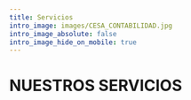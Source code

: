 ```yaml
---
title: Servicios
intro_image: images/CESA_CONTABILIDAD.jpg
intro_image_absolute: false
intro_image_hide_on_mobile: true
---
```

# NUESTROS SERVICIOS
